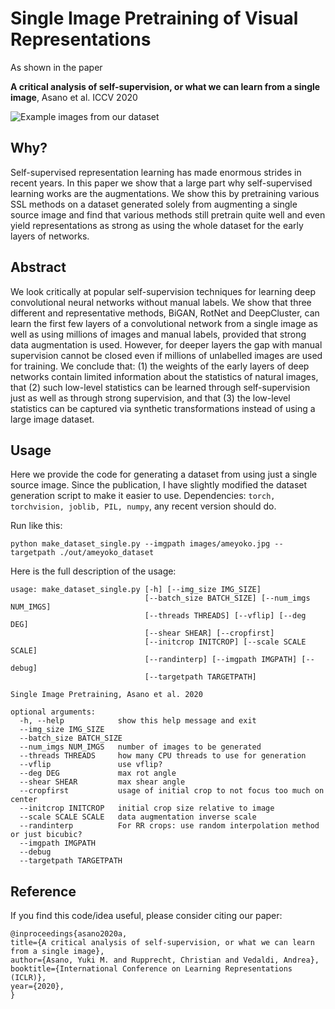 # Single Image Pretraining of Visual Representations

As shown in the paper

**A critical analysis of self-supervision, or what we can learn from a single image**, Asano et al. ICCV 2020


![Example images from our dataset](images/_examples.jpg?raw=true "Example Images")

## Why?
Self-supervised representation learning has made enormous strides in recent years.
In this paper we show that a large part why self-supervised learning works are the augmentations.
We show this by pretraining various SSL methods on a dataset generated solely from augmenting a single source image
and find that various methods still pretrain quite well and even yield representations as strong as using the whole dataset for the early layers of networks.


## Abstract
We look critically at popular self-supervision techniques for learning deep convolutional neural networks without manual labels. We show that three different and representative methods, BiGAN, RotNet and DeepCluster, can learn the first few layers of a convolutional network from a single image as well as using millions of images and manual labels, provided that strong data augmentation is used. However, for deeper layers the gap with manual supervision cannot be closed even if millions of unlabelled images are used for training. We conclude that: (1) the weights of the early layers of deep networks contain limited information about the statistics of natural images, that (2) such low-level statistics can be learned through self-supervision just as well as through strong supervision, and that (3) the low-level statistics can be captured via synthetic transformations instead of using a large image dataset.

## Usage
Here we provide the code for generating a dataset from using just a single source image.
Since the publication, I have slightly modified the dataset generation script to make it easier to use.
Dependencies: `torch, torchvision, joblib, PIL, numpy`, any recent version should do.

Run like this:
```
python make_dataset_single.py --imgpath images/ameyoko.jpg --targetpath ./out/ameyoko_dataset
```

Here is the full description of the usage:
```
usage: make_dataset_single.py [-h] [--img_size IMG_SIZE]
                              [--batch_size BATCH_SIZE] [--num_imgs NUM_IMGS]
                              [--threads THREADS] [--vflip] [--deg DEG]
                              [--shear SHEAR] [--cropfirst]
                              [--initcrop INITCROP] [--scale SCALE SCALE]
                              [--randinterp] [--imgpath IMGPATH] [--debug]
                              [--targetpath TARGETPATH]

Single Image Pretraining, Asano et al. 2020

optional arguments:
  -h, --help            show this help message and exit
  --img_size IMG_SIZE
  --batch_size BATCH_SIZE
  --num_imgs NUM_IMGS   number of images to be generated
  --threads THREADS     how many CPU threads to use for generation
  --vflip               use vflip?
  --deg DEG             max rot angle
  --shear SHEAR         max shear angle
  --cropfirst           usage of initial crop to not focus too much on center
  --initcrop INITCROP   initial crop size relative to image
  --scale SCALE SCALE   data augmentation inverse scale
  --randinterp          For RR crops: use random interpolation method or just bicubic?
  --imgpath IMGPATH
  --debug
  --targetpath TARGETPATH
```

## Reference
If you find this code/idea useful, please consider citing our paper:
```
@inproceedings{asano2020a,
title={A critical analysis of self-supervision, or what we can learn from a single image},
author={Asano, Yuki M. and Rupprecht, Christian and Vedaldi, Andrea},
booktitle={International Conference on Learning Representations (ICLR)},
year={2020},
}
```
